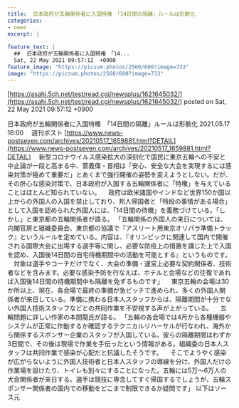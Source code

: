 ```yaml
---
title:  日本政府が五輪関係者に入国特権　「14日間の隔離」ルールは形骸化  
categories:
- news
excerpt: |
  
feature_text: |
  ##  日本政府が五輪関係者に入国特権　「14...
  Sat, 22 May 2021 09:57:12  +0900
feature_image: "https://picsum.photos/2560/600?image=733"
image: "https://picsum.photos/2560/600?image=733"
---
```


[https://asahi.5ch.net/test/read.cgi/newsplus/1621645032/](https://asahi.5ch.net/test/read.cgi/newsplus/1621645032/)
posted on Sat, 22 May 2021 09:57:12  +0900

<!--more-->

日本政府が五輪関係者に入国特権　「14日間の隔離」ルールは形骸化 2021.05.17 16:00 　週刊ポスト [https://www.news-postseven.com/archives/20210517_1659881.html?DETAIL](https://www.news-postseven.com/archives/20210517_1659881.html?DETAIL) 　新型コロナウイルス感染拡大の深刻化で国民に東京五輪への不安と中止論が一段と高まる中、菅義偉・首相は「安心、安全な大会を実現するには感染対策が極めて重要だ」とあくまで強行開催の姿勢を変えようとしない。だが、その肝心な感染対策で、日本政府が入国する五輪関係者に「特権」を与えていることはほとんど知られていない。 　政府は欧米諸国やインドなど世界150か国以上からの外国人の入国を禁止しており、邦人帰国者と「特段の事情がある場合」として入国を認められた外国人には、「14日間の待機」を義務づけている。「しかし」と東京都の五輪関係者が語る。 「五輪関係の外国人の来日については、内閣官房と組織委員会、東京都の協議で『アスリート用東京オリパラ準備トラック』というルールを定めている。内容は、『オリンピックに関連して国内で開催される国際大会に出場する選手等に関し、必要な防疫上の措置を講じた上で入国を認め、入国後14日間の自宅待機期間中の活動を可能とする』というものです。 　対象は選手やコーチだけでなく、大会の準備・運営上必要な契約関係者、技術者などを含みます。必要な感染予防を行なえば、ホテルと会場などの往復であれば入国後14日間の待機期間中も隔離を免ずるものです」 　東京五輪の会場は30か所以上、現在、各会場で最終の準備が急ピッチで進められ、多くの外国人関係者が来日している。準備に携わる日本人スタッフからは、隔離期間が十分でない外国人技術スタッフなどとの共同作業を不安視する声が上がっている。 　五輪問題に詳しい作家の本間龍氏が語る。 「五輪の各会場では4月から各種機器やシステムが正常に作動するか確認するテクニカルリハーサルが行なわれ、海外から関係するスポンサー企業のスタッフが入国している。彼らの隔離期間はわずか3日間で、その後は現場で作業を手伝ったという情報がある。組織委の日本人スタッフは共同作業で感染が心配だと抗議したそうです。 　そこでようやく感染が広がらないように外国人技術者と日本人スタッフの導線を分け、外国人だけの作業場を設けたり、トイレも別々にすることになった。五輪には5万〜6万人の大会関係者が来日する。選手は競技に専念してすぐ帰国するでしょうが、五輪スポンサー関係者の国内での移動をどこまで制限できるか疑問です」 以下はソース元
